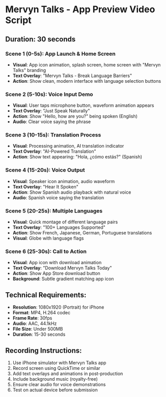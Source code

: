 # Mervyn Talks - App Preview Video Script
## Duration: 30 seconds

### Scene 1 (0-5s): App Launch & Home Screen
- **Visual**: App icon animation, splash screen, home screen with "Mervyn Talks" branding
- **Text Overlay**: "Mervyn Talks - Break Language Barriers"
- **Action**: Show clean, modern interface with language selection buttons

### Scene 2 (5-10s): Voice Input Demo
- **Visual**: User taps microphone button, waveform animation appears
- **Text Overlay**: "Just Speak Naturally"
- **Action**: Show "Hello, how are you?" being spoken (English)
- **Audio**: Clear voice saying the phrase

### Scene 3 (10-15s): Translation Process
- **Visual**: Processing animation, AI translation indicator
- **Text Overlay**: "AI-Powered Translation"
- **Action**: Show text appearing: "Hola, ¿cómo estás?" (Spanish)

### Scene 4 (15-20s): Voice Output
- **Visual**: Speaker icon animation, audio waveform
- **Text Overlay**: "Hear It Spoken"
- **Action**: Show Spanish audio playback with natural voice
- **Audio**: Spanish voice saying the translation

### Scene 5 (20-25s): Multiple Languages
- **Visual**: Quick montage of different language pairs
- **Text Overlay**: "100+ Languages Supported"
- **Action**: Show French, Japanese, German, Portuguese translations
- **Visual**: Globe with language flags

### Scene 6 (25-30s): Call to Action
- **Visual**: App icon with download animation
- **Text Overlay**: "Download Mervyn Talks Today"
- **Action**: Show App Store download button
- **Background**: Subtle gradient matching app icon

## Technical Requirements:
- **Resolution**: 1080x1920 (Portrait) for iPhone
- **Format**: MP4, H.264 codec
- **Frame Rate**: 30fps
- **Audio**: AAC, 44.1kHz
- **File Size**: Under 500MB
- **Duration**: 15-30 seconds

## Recording Instructions:
1. Use iPhone simulator with Mervyn Talks app
2. Record screen using QuickTime or similar
3. Add text overlays and animations in post-production
4. Include background music (royalty-free)
5. Ensure clear audio for voice demonstrations
6. Test on actual device before submission
